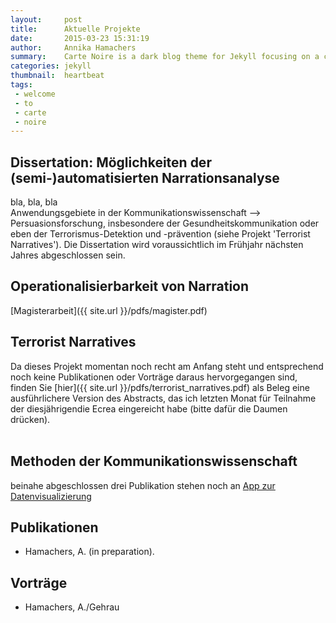 ```yaml
---
layout:     post
title:      Aktuelle Projekte
date:       2015-03-23 15:31:19
author:     Annika Hamachers
summary:    Carte Noire is a dark blog theme for Jekyll focusing on a clear reading experience.
categories: jekyll
thumbnail:  heartbeat
tags:
 - welcome
 - to
 - carte
 - noire
---
```


## Dissertation: Möglichkeiten der (semi-)automatisierten Narrationsanalyse
bla, bla, bla      
Anwendungsgebiete in der Kommunikationswissenschaft --> Persuasionsforschung, insbesondere der Gesundheitskommunikation oder eben der Terrorismus-Detektion und -prävention (siehe Projekt 'Terrorist Narratives'). Die Dissertation wird voraussichtlich im Frühjahr nächsten Jahres abgeschlossen sein.
<br>

## Operationalisierbarkeit von Narration
[Magisterarbeit]({{ site.url }}/pdfs/magister.pdf)

## Terrorist Narratives
Da dieses Projekt momentan noch recht am Anfang steht und entsprechend noch keine Publikationen oder Vorträge daraus hervorgegangen sind, finden Sie [hier]({{ site.url }}/pdfs/terrorist_narratives.pdf) als Beleg eine ausführlichere Version des Abstracts, das ich letzten Monat für Teilnahme der diesjährigendie Ecrea eingereicht habe (bitte dafür die Daumen drücken).   
<br>

## Methoden der Kommunikationswissenschaft
beinahe abgeschlossen
drei Publikation stehen noch an
[App zur Datenvisualizierung](https://shinika.shinyapps.io/CommunicationMethods/)

## Publikationen
-  Hamachers, A. (in preparation). 

## Vorträge
- Hamachers, A./Gehrau

